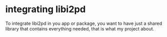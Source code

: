 # integrating libi2pd
To integrate libi2pd in you app or package,
you want to have just a shared library that
contains everything needed, that is what
my project about.